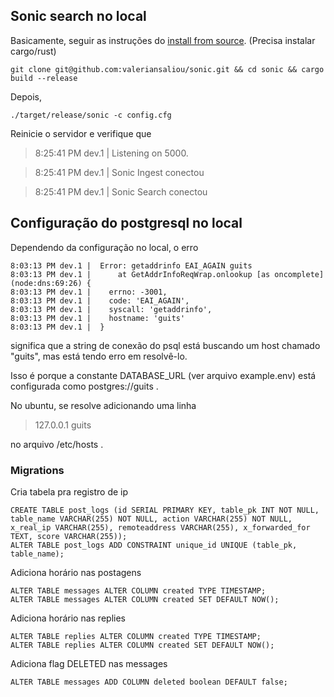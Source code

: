 ## Sonic search no local

Basicamente, seguir as instruções do [install from source](git@github.com:valeriansaliou/sonic.git). \(Precisa instalar cargo/rust\)

    git clone git@github.com:valeriansaliou/sonic.git && cd sonic && cargo build --release

Depois,

    ./target/release/sonic -c config.cfg

Reinicie o servidor e verifique que

> 8:25:41 PM dev.1 |  Listening on 5000.

> 8:25:41 PM dev.1 |  Sonic Ingest conectou

> 8:25:41 PM dev.1 |  Sonic Search conectou

## Configuração do postgresql no local

Dependendo da configuração no local, o erro

    8:03:13 PM dev.1 |  Error: getaddrinfo EAI_AGAIN guits
    8:03:13 PM dev.1 |      at GetAddrInfoReqWrap.onlookup [as oncomplete] (node:dns:69:26) {
    8:03:13 PM dev.1 |    errno: -3001,
    8:03:13 PM dev.1 |    code: 'EAI_AGAIN',
    8:03:13 PM dev.1 |    syscall: 'getaddrinfo',
    8:03:13 PM dev.1 |    hostname: 'guits'
    8:03:13 PM dev.1 |  }

significa que a string de conexão do psql está buscando um host chamado "guits", mas está tendo erro em resolvê-lo.

Isso é porque a constante DATABASE\_URL \(ver arquivo example.env\) está configurada como postgres://guits .

No ubuntu, se resolve adicionando uma linha

> 127.0.0.1 guits

no arquivo /etc/hosts .

### Migrations

Cria tabela pra registro de ip

    CREATE TABLE post_logs (id SERIAL PRIMARY KEY, table_pk INT NOT NULL, table_name VARCHAR(255) NOT NULL, action VARCHAR(255) NOT NULL, x_real_ip VARCHAR(255), remoteaddress VARCHAR(255), x_forwarded_for TEXT, score VARCHAR(255));
    ALTER TABLE post_logs ADD CONSTRAINT unique_id UNIQUE (table_pk, table_name);

Adiciona horário nas postagens

    ALTER TABLE messages ALTER COLUMN created TYPE TIMESTAMP;
    ALTER TABLE messages ALTER COLUMN created SET DEFAULT NOW();

Adiciona horário nas replies

    ALTER TABLE replies ALTER COLUMN created TYPE TIMESTAMP;
    ALTER TABLE replies ALTER COLUMN created SET DEFAULT NOW();

Adiciona flag DELETED nas messages

    ALTER TABLE messages ADD COLUMN deleted boolean DEFAULT false;
